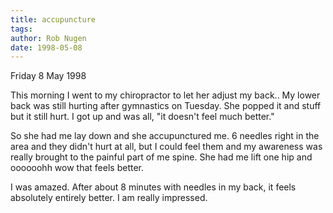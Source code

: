 ```yaml
---
title: accupuncture
tags: 
author: Rob Nugen
date: 1998-05-08
---
```


<p class=date>Friday 8 May 1998</p>

<p>This morning I went to my chiropractor to let her adjust my
back.. My lower back was still hurting after gymnastics on Tuesday.
She popped it and stuff but it still hurt. I got up and was all, "it
doesn't feel much better."

<p>So she had me lay down and she accupunctured me. 6 needles right in
the area and they didn't hurt at all, but I could feel them and my
awareness was really brought to the painful part of me spine.  She had
me lift one hip and oooooohh wow that feels better.

<p>I was amazed.  After about 8 minutes with needles in my back, it
feels absolutely entirely better. I am really impressed.
